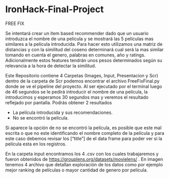 # IronHack-Final-Project


FREE FIX 

Se intentará crear un ítem based recommender dado que un usuario introduzca el nombre de una película y se mostrará las 5 películas mas similares a la película introducida. Para hacer esto utilizamos una matriz de distancias y con la similitud del coseno determinará cual será la mas similar tomando en cuenta el genero, palabras en comunes, año y ratings. Adicionalmente estos features tendrán unos pesos determinados según su relevancia a la hora de detectar la similitud.


Este Repositorio contiene 4 Carpetas (Images, Input, Presentacion y Scr) dentro de la carpeta de Scr podemos encontrar el archivo FreeFixFinal.py donde se ve el pipeline del proyecto. Al ser ejecutado por el terminal luego de 46 segundos se le pedirá introducir el nombre de una película, la introducimos y esperamos 30 segundos mas y veremos el resultado reflejado por pantalla. Podrás obtener 2 resultados 

-    La película introducida y sus recomendaciones.
-    No se encontró la película.

Si aparece la opción de no se encontró la película, es posible que este mal escrita o que no este identificando el nombre completo de la película y para este caso debemos revisar los [“title”] de el data frame para poder ver si la película esta en los registros.

En la carpeta input encontramos los 4 .csv con los cuales trabajaremos y fueron obtenidos de https://grouplens.org/datasets/movielens/ . En imagen tenemos 4 archivo que detallan exploración de los datos como por ejemplo mejor ranking de películas o mayor cantidad de genero por película. 

